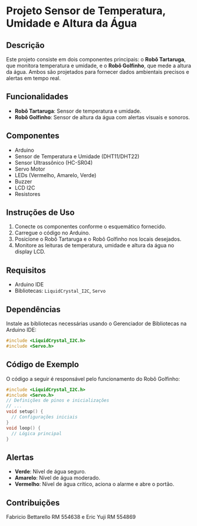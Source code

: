 # Projeto Sensor de Temperatura, Umidade e Altura da Água

## Descrição
Este projeto consiste em dois componentes principais: o **Robô Tartaruga**, que monitora temperatura e umidade, e o **Robô Golfinho**, que mede a altura da água. Ambos são projetados para fornecer dados ambientais precisos e alertas em tempo real.

## Funcionalidades
- **Robô Tartaruga**: Sensor de temperatura e umidade.
- **Robô Golfinho**: Sensor de altura da água com alertas visuais e sonoros.

## Componentes
- Arduino
- Sensor de Temperatura e Umidade (DHT11/DHT22)
- Sensor Ultrassônico (HC-SR04)
- Servo Motor
- LEDs (Vermelho, Amarelo, Verde)
- Buzzer
- LCD I2C
- Resistores

## Instruções de Uso
1. Conecte os componentes conforme o esquemático fornecido.
2. Carregue o código no Arduino.
3. Posicione o Robô Tartaruga e o Robô Golfinho nos locais desejados.
4. Monitore as leituras de temperatura, umidade e altura da água no display LCD.

## Requisitos
- Arduino IDE
- Bibliotecas: `LiquidCrystal_I2C`, `Servo`

## Dependências
Instale as bibliotecas necessárias usando o Gerenciador de Bibliotecas na Arduino IDE:
```cpp
#include <LiquidCrystal_I2C.h>
#include <Servo.h>
```

## Código de Exemplo
O código a seguir é responsável pelo funcionamento do Robô Golfinho:
```cpp
#include <LiquidCrystal_I2C.h>
#include <Servo.h>
// Definições de pinos e inicializações
// ...
void setup() {
  // Configurações iniciais
}
void loop() {
  // Lógica principal
}
```

## Alertas
- **Verde**: Nível de água seguro.
- **Amarelo**: Nível de água moderado.
- **Vermelho**: Nível de água crítico, aciona o alarme e abre o portão.

## Contribuições
Fabricio Bettarello RM 554638 e Eric Yuji RM 554869
